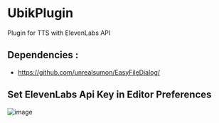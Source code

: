 # UbikPlugin
Plugin for TTS with ElevenLabs API

## Dependencies :
* https://github.com/unrealsumon/EasyFileDialog/

## Set ElevenLabs Api Key in Editor Preferences 
![image](https://github.com/maz-believer/UbikPlugin/assets/157421631/efdcdfbf-e344-4bfd-a78d-31a117e12843)



